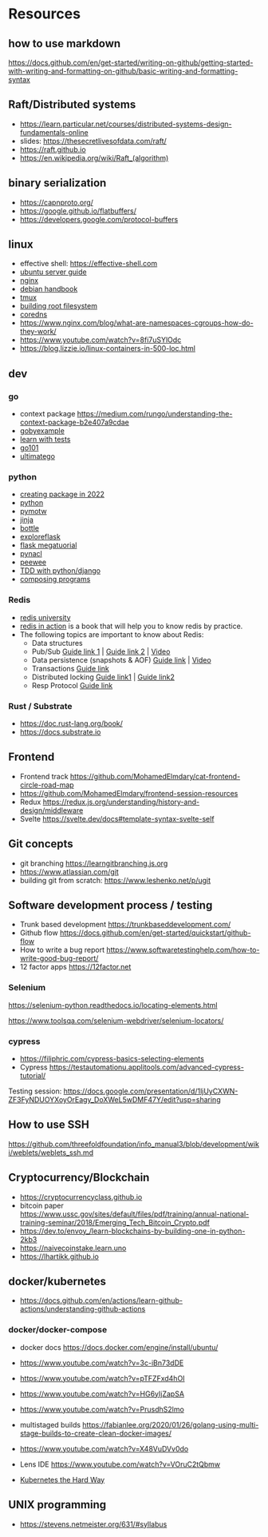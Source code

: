 # Resources


## how to use markdown 
https://docs.github.com/en/get-started/writing-on-github/getting-started-with-writing-and-formatting-on-github/basic-writing-and-formatting-syntax


## Raft/Distributed systems
- https://learn.particular.net/courses/distributed-systems-design-fundamentals-online
- slides: https://thesecretlivesofdata.com/raft/
- https://raft.github.io
- https://en.wikipedia.org/wiki/Raft_(algorithm)

## binary serialization
- https://capnproto.org/
- https://google.github.io/flatbuffers/
- https://developers.google.com/protocol-buffers

## linux 
- effective shell: https://effective-shell.com
- [ubuntu server guide](https://help.ubuntu.com/lts/serverguide/)
- [nginx](https://www.nginx.com/)
- [debian handbook](https://debian-handbook.info)
- [tmux](https://www.hamvocke.com/blog/a-quick-and-easy-guide-to-tmux/)
- [building root filesystem](https://emreboy.wordpress.com/2012/12/20/building-a-root-file-system-using-busybox/)
- [coredns](https://coredns.io)
- https://www.nginx.com/blog/what-are-namespaces-cgroups-how-do-they-work/ 
- https://www.youtube.com/watch?v=8fi7uSYlOdc
- https://blog.lizzie.io/linux-containers-in-500-loc.html

## dev

### go 
- context package https://medium.com/rungo/understanding-the-context-package-b2e407a9cdae
- [gobyexample](https://gobyexample.com)
- [learn with tests](https://quii.gitbook.io/learn-go-with-tests/)
- [go101](https://go101.org/article/101.html)
- [ultimatego](https://github.com/hoanhan101/ultimate-go)



### python
- [creating package in 2022](https://mathspp.com/blog/how-to-create-a-python-package-in-2022)
- [python](https://docs.python.org/3/tutorial/index.html)
- [pymotw](https://pymotw.com/3/) 
- [jinja](https://jinja.palletsprojects.com/en/2.10.x/)
- [bottle](https://bottlepy.org/docs/dev/)
- [exploreflask](https://exploreflask.com/en/latest/)
- [flask megatuorial](https://blog.miguelgrinberg.com/post/the-flask-mega-tutorial-part-i-hello-world)
- [pynacl](https://pynacl.readthedocs.io/en/latest/)
- [peewee](http://docs.peewee-orm.com/en/latest/)
- [TDD with python/django](https://www.obeythetestinggoat.com)
- [composing programs](http://composingprograms.com/)


### Redis
- [redis university](https://university.redis.com)
- [redis in action](https://redislabs.com/redis-in-action/) is a book that will help you to know redis by practice.
- The following topics are important to know about Redis:
  - Data structures
  - Pub/Sub [Guide link 1](https://redis.io/topics/pubsub) | [Guide link 2](https://www.tutorialspoint.com/redis/redis_pub_sub.htm) | [Video](https://youtu.be/33N1mgiRYK0)
  - Data persistence (snapshots & AOF) [Guide link](https://redis.io/topics/persistence)  | [Video](https://youtu.be/Hbt56gFj998?t=2042)
  - Transactions [Guide link](https://www.tutorialspoint.com/redis/redis_transactions.htm)
  - Distributed locking [Guide link1](https://redis.io/topics/distlock) | [Guide link2](https://medium.com/@rohansaraf/distributed-locking-with-redis-ecb0773e7695)
  - Resp Protocol [Guide link](https://redis.io/topics/protocol)

### Rust / Substrate
- https://doc.rust-lang.org/book/
- https://docs.substrate.io

## Frontend 

- Frontend track https://github.com/MohamedElmdary/cat-frontend-circle-road-map
- https://github.com/MohamedElmdary/frontend-session-resources
- Redux https://redux.js.org/understanding/history-and-design/middleware
- Svelte https://svelte.dev/docs#template-syntax-svelte-self


## Git concepts

- git branching https://learngitbranching.js.org
- https://www.atlassian.com/git
- building git from scratch: https://www.leshenko.net/p/ugit

## Software development process / testing

- Trunk based development https://trunkbaseddevelopment.com/
- Github flow https://docs.github.com/en/get-started/quickstart/github-flow
- How to write a bug report https://www.softwaretestinghelp.com/how-to-write-good-bug-report/
- 12 factor apps https://12factor.net

### Selenium

https://selenium-python.readthedocs.io/locating-elements.html

https://www.toolsqa.com/selenium-webdriver/selenium-locators/


### cypress

- https://filiphric.com/cypress-basics-selecting-elements
- Cypress https://testautomationu.applitools.com/advanced-cypress-tutorial/

Testing session: https://docs.google.com/presentation/d/1ljUyCXWN-ZF3FyNDUOYXoyOrEagy_DoXWeL5wDMF47Y/edit?usp=sharing



## How to use SSH 
https://github.com/threefoldfoundation/info_manual3/blob/development/wiki/weblets/weblets_ssh.md


## Cryptocurrency/Blockchain

- https://cryptocurrencyclass.github.io
- bitcoin paper https://www.ussc.gov/sites/default/files/pdf/training/annual-national-training-seminar/2018/Emerging_Tech_Bitcoin_Crypto.pdf
- https://dev.to/envoy_/learn-blockchains-by-building-one-in-python-2kb3
- https://naivecoinstake.learn.uno
- https://lhartikk.github.io

## docker/kubernetes
- https://docs.github.com/en/actions/learn-github-actions/understanding-github-actions

### docker/docker-compose
- docker docs https://docs.docker.com/engine/install/ubuntu/
- https://www.youtube.com/watch?v=3c-iBn73dDE
- https://www.youtube.com/watch?v=pTFZFxd4hOI
- https://www.youtube.com/watch?v=HG6yIjZapSA
- https://www.youtube.com/watch?v=PrusdhS2lmo
- multistaged builds https://fabianlee.org/2020/01/26/golang-using-multi-stage-builds-to-create-clean-docker-images/

- https://www.youtube.com/watch?v=X48VuDVv0do
- Lens IDE https://www.youtube.com/watch?v=VOruC2tQbmw
- [Kubernetes the Hard Way](https://github.com/kelseyhightower/kubernetes-the-hard-way)

## UNIX programming 
- https://stevens.netmeister.org/631/#syllabus

